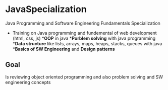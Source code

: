# JavaSpecialization
Java Programming and Software Engineering Fundamentals Specialization

* Training on Java programming and fundemental of web development (html, css, js)
***OOP** in java
***Porblem solving** with java programming
***Data structure** like lists, arrays, maps, heaps, stacks, queues with java
***Basics of SW Engineering** and **Design patterns**

## Goal 
Is reviewing object oriented programming and also problem solving and SW engineering concepts
